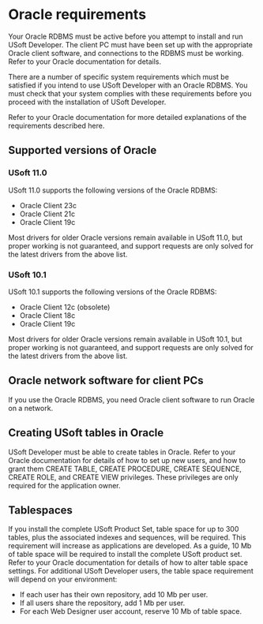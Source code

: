 # Oracle requirements

Your Oracle RDBMS must be active before you attempt to install and run USoft Developer. The client PC must have been set up with the appropriate Oracle client software, and connections to the RDBMS must be working. Refer to your Oracle documentation for details.

There are a number of specific system requirements which must be satisfied if you intend to use USoft Developer with an Oracle RDBMS. You must check that your system complies with these requirements before you proceed with the installation of USoft Developer.

Refer to your Oracle documentation for more detailed explanations of the requirements described here.

## Supported versions of Oracle

### USoft 11.0

USoft 11.0 supports the following versions of the Oracle RDBMS:

- Oracle Client 23c
- Oracle Client 21c
- Oracle Client 19c

Most drivers for older Oracle versions remain available in USoft 11.0, but proper working is not guaranteed, and support requests are only solved for the latest drivers from the above list.

### USoft 10.1

USoft 10.1 supports the following versions of the Oracle RDBMS:

- Oracle Client 12c (obsolete)
- Oracle Client 18c
- Oracle Client 19c

Most drivers for older Oracle versions remain available in USoft 10.1, but proper working is not guaranteed, and support requests are only solved for the latest drivers from the above list.

## Oracle network software for client PCs

If you use the Oracle RDBMS, you need Oracle client software to run Oracle on a network.

## Creating USoft tables in Oracle

USoft Developer must be able to create tables in Oracle. Refer to your Oracle documentation for details of how to set up new users, and how to grant them CREATE TABLE, CREATE PROCEDURE, CREATE SEQUENCE, CREATE ROLE, and CREATE VIEW privileges. These privileges are only required for the application owner.

## Tablespaces

If you install the complete USoft Product Set, table space for up to 300 tables, plus the associated indexes and sequences, will be required. This requirement will increase as applications are developed. As a guide, 10 Mb of table space will be required to install the complete USoft product set. Refer to your Oracle documentation for details of how to alter table space settings. For additional USoft Developer users, the table space requirement will depend on your environment:

- If each user has their own repository, add 10 Mb per user.
- If all users share the repository, add 1 Mb per user.
- For each Web Designer user account, reserve 10 Mb of table space.

 